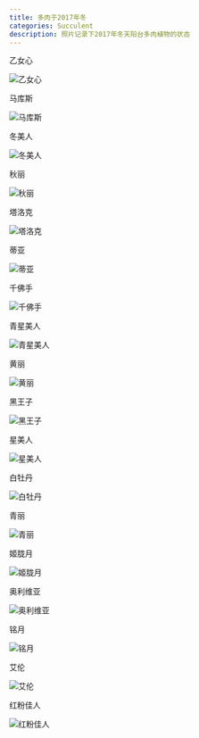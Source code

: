 ```yaml
---
title: 多肉于2017年冬
categories: Succulent
description: 照片记录下2017年冬天阳台多肉植物的状态
---
```


乙女心

![乙女心](/assets/posts-img/20180101/DSC00143.JPG)

马库斯

![马库斯](/assets/posts-img/20180101/DSC00182.JPG)

<!-- more -->

冬美人

![冬美人](/assets/posts-img/20180101/DSC00202.JPG)

秋丽

![秋丽](/assets/posts-img/20180101/DSC00212.JPG)

塔洛克

![塔洛克](/assets/posts-img/20180101/DSC00159.JPG)

蒂亚

![蒂亚](/assets/posts-img/20180101/DSC00138.JPG)

千佛手

![千佛手](/assets/posts-img/20180101/DSC00154.JPG)

青星美人

![青星美人](/assets/posts-img/20180101/DSC00114.JPG)

黄丽

![黄丽](/assets/posts-img/20180101/DSC00160.JPG)

黑王子

![黑王子](/assets/posts-img/20180101/DSC00200.JPG)

星美人

![星美人](/assets/posts-img/20180101/DSC00165.JPG)

白牡丹

![白牡丹](/assets/posts-img/20180101/DSC00148.JPG)

青丽

![青丽](/assets/posts-img/20180101/DSC00144.JPG)

姬胧月

![姬胧月](/assets/posts-img/20180101/DSC00183.JPG)

奥利维亚

![奥利维亚](/assets/posts-img/20180101/DSC00215.JPG)

铭月

![铭月](/assets/posts-img/20180101/DSC00217.JPG)

艾伦

![艾伦](/assets/posts-img/20180101/DSC00188.JPG)

红粉佳人

![红粉佳人](/assets/posts-img/20180101/DSC00191.JPG)